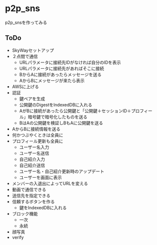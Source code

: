 # p2p_sns
p2p_snsを作ってみる

## ToDo
 - SkyWayセットアップ
 - ２点間で通信
   - URLパラメータに接続先IDがなければ自分のIDを表示
   - URLパラメータに接続先があればそこに接続
   - BからAに接続があったらメッセージを送る
   - AからBにメッセージが来たら表示
 - AWSに上げる
 - 認証
   - 鍵ペアを生成
   - 公開鍵のDigestをIndexedDBに入れる
   - AがBに接続があったら公開鍵と「公開鍵＋セッションID＋プロフィール」暗号鍵で暗号化したものを送る
   - BはAの公開鍵を検証しBもAに公開鍵を送る
 - AからBに接続情報を送る
 - 何かつぶやくときは全員に
 - プロフィール更新も全員に
   - ユーザー名入力
   - ユーザー名送信
   - 自己紹介入力
   - 自己紹介送信
   - ユーザー名・自己紹介更新時のアップデート
   - ユーザーを画面に表示
 - メンバーの入退出によってURLを変える
 - 動画で通信できる
 - 送信先を指定できる
 - 信頼するボタンを作る
   - 鍵をIndexedDBに入れる
 - ブロック機能
   - 一次 
   - 永続
 - 顔写真
 - verify